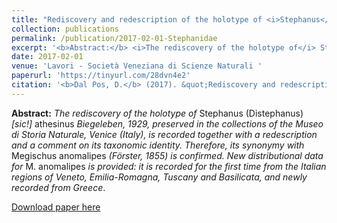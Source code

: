 ```yaml
---
title: "Rediscovery and redescription of the holotype of <i>Stephanus</i> (<i>Distephanus</i>) [sic!] <i>athesinus</i> Biegeleben, 1929, with comments on its identity and new distributional data for <i>Megischus anomalipes</i> (Förster, 1855) (Hymenoptera, Stephanidae)"
collection: publications
permalink: /publication/2017-02-01-Stephanidae
excerpt: '<b>Abstract:</b> <i>The rediscovery of the holotype of</i> Stephanus <i>(</i>Distephanus<i>) [sic!]</i> athesinus <i> Biegeleben, 1929, preserved in the collections of the Museo di Storia Naturale, Venice (Italy), is recorded together with a redescription and a comment on its taxonomic identity. Therefore, its synonymy with</i> Megischus anomalipes <i> (Förster, 1855) is confirmed. New distributional data for</i> M. anomalipes <i>is provided: it is recorded for the first time from the Italian regions of Veneto, Emilia-Romagna, Tuscany and Basilicata, and newly recorded from Greece</i>.'
date: 2017-02-01
venue: 'Lavori - Società Veneziana di Scienze Naturali '
paperurl: 'https://tinyurl.com/28dvn4e2'
citation: '<b>Dal Pos, D.</b> (2017). &quot;Rediscovery and redescription of the holotype of <i>Stephanus</i> (<i>Distephanus</i>) [sic!] <i>athesinus</i> Biegeleben, 1929, with comments on its identity and new distributional data for <i>Megischus anomalipes</i> (Förster, 1855) (Hymenoptera, Stephanidae).&quot; <i>Lavori - Società Veneziana di Scienze Naturali </i>, 1(3): 5–14.'
---
```

<b>Abstract:</b> <i>The rediscovery of the holotype of</i> Stephanus (Distephanus) <i>[sic!]</i> athesinus <i> Biegeleben, 1929, preserved in the collections of the Museo di Storia Naturale, Venice (Italy), is recorded together with a redescription and a comment on its taxonomic identity. Therefore, its synonymy with</i> Megischus anomalipes <i> (Förster, 1855) is confirmed. New distributional data for</i> M. anomalipes <i>is provided: it is recorded for the first time from the Italian regions of Veneto, Emilia-Romagna, Tuscany and Basilicata, and newly recorded from Greece</i>.

[Download paper here](https://tinyurl.com/28dvn4e2)
